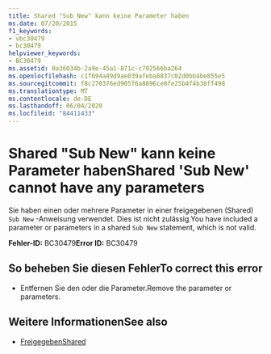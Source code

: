 ```yaml
---
title: Shared "Sub New" kann keine Parameter haben
ms.date: 07/20/2015
f1_keywords:
- vbc30479
- bc30479
helpviewer_keywords:
- BC30479
ms.assetid: 0a36034b-2a9e-45a1-871c-c792566ba264
ms.openlocfilehash: c1f694a49d9ae039afeba8837c02d0bb4be855e5
ms.sourcegitcommit: f8c270376ed905f6a8896ce0fe25b4f4b38ff498
ms.translationtype: MT
ms.contentlocale: de-DE
ms.lasthandoff: 06/04/2020
ms.locfileid: "84411433"
---
```

# <a name="shared-sub-new-cannot-have-any-parameters"></a><span data-ttu-id="e4855-102">Shared "Sub New" kann keine Parameter haben</span><span class="sxs-lookup"><span data-stu-id="e4855-102">Shared 'Sub New' cannot have any parameters</span></span>
<span data-ttu-id="e4855-103">Sie haben einen oder mehrere Parameter in einer freigegebenen (Shared) `Sub New` -Anweisung verwendet. Dies ist nicht zulässig.</span><span class="sxs-lookup"><span data-stu-id="e4855-103">You have included a parameter or parameters in a shared `Sub New` statement, which is not valid.</span></span>  
  
 <span data-ttu-id="e4855-104">**Fehler-ID:** BC30479</span><span class="sxs-lookup"><span data-stu-id="e4855-104">**Error ID:** BC30479</span></span>  
  
## <a name="to-correct-this-error"></a><span data-ttu-id="e4855-105">So beheben Sie diesen Fehler</span><span class="sxs-lookup"><span data-stu-id="e4855-105">To correct this error</span></span>  
  
- <span data-ttu-id="e4855-106">Entfernen Sie den oder die Parameter.</span><span class="sxs-lookup"><span data-stu-id="e4855-106">Remove the parameter or parameters.</span></span>  
  
## <a name="see-also"></a><span data-ttu-id="e4855-107">Weitere Informationen</span><span class="sxs-lookup"><span data-stu-id="e4855-107">See also</span></span>

- [<span data-ttu-id="e4855-108">Freigegeben</span><span class="sxs-lookup"><span data-stu-id="e4855-108">Shared</span></span>](../language-reference/modifiers/shared.md)
